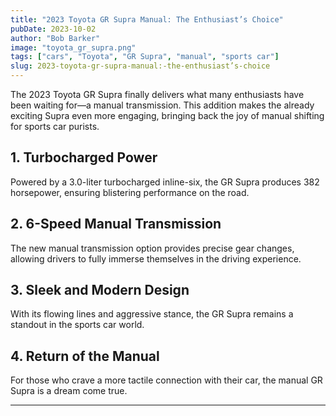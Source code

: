 ```yaml
---
title: "2023 Toyota GR Supra Manual: The Enthusiast’s Choice"
pubDate: 2023-10-02
author: "Bob Barker"
image: "toyota_gr_supra.png"
tags: ["cars", "Toyota", "GR Supra", "manual", "sports car"]
slug: 2023-toyota-gr-supra-manual:-the-enthusiast’s-choice
---
```


The 2023 Toyota GR Supra finally delivers what many enthusiasts have been waiting for—a manual transmission. This addition makes the already exciting Supra even more engaging, bringing back the joy of manual shifting for sports car purists.

## **1. Turbocharged Power**

Powered by a 3.0-liter turbocharged inline-six, the GR Supra produces 382 horsepower, ensuring blistering performance on the road.

## **2. 6-Speed Manual Transmission**

The new manual transmission option provides precise gear changes, allowing drivers to fully immerse themselves in the driving experience.

## **3. Sleek and Modern Design**

With its flowing lines and aggressive stance, the GR Supra remains a standout in the sports car world.

## **4. Return of the Manual**

For those who crave a more tactile connection with their car, the manual GR Supra is a dream come true.

---
